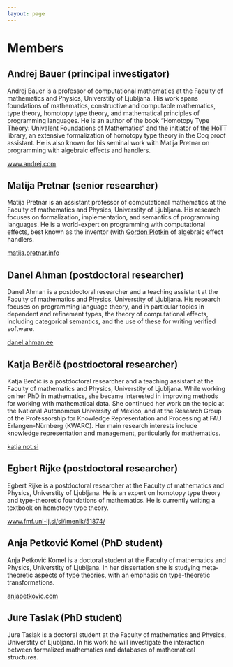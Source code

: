```yaml
---
layout: page
---
```


# Members

## Andrej Bauer (principal investigator)

Andrej Bauer is a professor of computational mathematics at the Faculty of mathematics and Physics, Universtity of Ljubljana. His work spans foundations of mathematics, constructive and computable mathematics, type theory, homotopy type theory, and mathematical principles of programming languages. He is an author of the book “Homotopy Type Theory: Univalent Foundations of Mathematics” and the initiator of the HoTT library, an extensive formalization of homotopy type theory in the Coq proof assistant. He is also known for his seminal work with Matija Pretnar on programming with algebraic effects and handlers.

<i class="fas fa-home"></i> <a href="http://www.andrej.com/">www.andrej.com</a>

## Matija Pretnar (senior researcher)

Matija Pretnar is an assistant professor of computational mathematics at the Faculty of mathematics and Physics, Universtity of Ljubljana. His research focuses on formalization, implementation, and semantics of programming languages. He is a world-expert on programming with computational effects, best known as the inventor (with [Gordon Plotkin](https://www.research.ed.ac.uk/en/persons/gordon-plotkin) of algebraic effect handlers.

<i class="fas fa-home"></i> <a href="https://matija.pretnar.info">matija.pretnar.info</a>


## Danel Ahman (postdoctoral researcher)

Danel Ahman is a postdoctoral researcher and a teaching assistant at the Faculty of mathematics and Physics, Universtity of Ljubljana. His research focuses on programming language theory, and in particular topics in dependent and refinement types, the theory of computational effects, including categorical semantics, and the use of these for writing verified software.

<i class="fas fa-home"></i> <a href="https://danel.ahman.ee">danel.ahman.ee</a>

## Katja Berčič (postdoctoral researcher)

Katja Berčič is a postdoctoral researcher and a teaching assistant at the Faculty of mathematics and Physics, Universtity of Ljubljana. While working on her PhD in mathematics, she became interested in improving methods for working with mathematical data. She continued her work on the topic at the National Autonomous University of Mexico, and at the Research Group of the Professorship for Knowledge Representation and Processing at FAU Erlangen-Nürnberg (KWARC). Her main research interests include knowledge representation and management, particularly for mathematics.

<i class="fas fa-home"></i> <a href="http://katja.not.si">katja.not.si</a>

## Egbert Rijke (postdoctoral researcher)

Egbert Rijke is a postdoctoral researcher at the Faculty of mathematics and Physics, Universtity of Ljubljana. He is an expert on homotopy type theory and type-theoretic foundations of mathematics. He is currently writing a textbook on homotopy type theory.

<i class="fas fa-home"></i> <a href="https://www.fmf.uni-lj.si/si/imenik/51874/">www.fmf.uni-lj.si/si/imenik/51874/</a>

## Anja Petković Komel (PhD student)

Anja Petković Komel is a doctoral student at the Faculty of mathematics and Physics, Universtity of Ljubljana. In her dissertation she is studying meta-theoretic aspects of type theories, with an emphasis on type-theoretic transformations.

<i class="fas fa-home"></i> <a href="https://anjapetkovic.com">anjapetkovic.com</a>

## Jure Taslak (PhD student)

Jure Taslak is a doctoral student at the Faculty of mathematics and Physics, Universtity of Ljubljana. In his work he will investigate the interaction between formalized mathematics and databases of mathematical structures.
